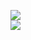 [![](https://img.shields.io/badge/Made%20With-Github%20Spray-lightgrey.svg?style=for-the-badge&logo=github)](https://github.com/Annihil/github-spray#10871)  
[![](https://i.imgur.com/2DrTn0Z.gif)](https://github.com/Annihil/github-spray)